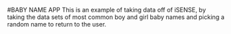 #BABY NAME APP
This is an example of taking data off of iSENSE, by taking the data sets of most common boy and girl baby names and picking a random name to return to the user.
